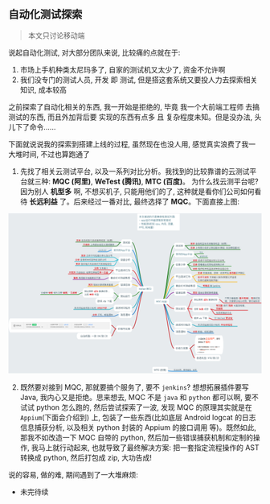 ## 自动化测试探索

> 本文只讨论移动端

说起自动化测试, 对大部分团队来说, 比较痛的点就在于:  

1. 市场上手机种类太尼玛多了, 自家的测试机又太少了, 资金不允许啊
2. 我们没专门的测试人员, 开发 即 测试, 但是搭这套系统又要投人力去探索相关知识, 成本较高

之前探索了自动化相关的东西, 我一开始是拒绝的, 毕竟 我一个大前端工程师 去搞测试的东西, 而且外加背后要 实现的东西有点多 且 复杂程度未知。但是没办法, 头儿下了命令......


下面就说说我的探索到搭建上线的过程, 虽然现在也没人用, 感觉真实浪费了我一大堆时间, 不过也算跑通了

1. 先找了相关云测试平台, 以及一系列对比分析。我找到的比较靠谱的云测试平台就三种: **MQC (阿里)**, **WeTest (腾讯)**, **MTC (百度)**。 为什么找云测平台呢? 因为别人 **机型多** 啊, 不想买机子, 只能用他们的了, 这种就是看你们公司如何看待 **长远利益** 了。后来经过一番对比, 最终选择了 **MQC**。下面直接上图:  

<img src='../assets/test_1.png' width="600" />

2. 既然要对接到 MQC, 那就要搞个服务了, 要不 `jenkins`? 想想拓展插件要写 Java, 我内心又是拒绝。思来想去, MQC 不是 `java` 和 `python` 都可以啊, 要不试试 python 怎么跑的, 然后尝试探索了一波, 发现 MQC 的原理其实就是在 `Appium`(下面会介绍到) 上, 包装了一些东西(比如底层 Android logcat 的日志信息捕获分析, 以及相关 python 封装的 Appium 的接口调用 等)。既然如此, 那我不如改造一下 MQC 自带的 python, 然后加一些错误捕获机制和定制的操作, 我马上就行动起来, 也就导致了最终解决方案: 把一套指定流程操作的 AST 转换成 python, 然后打包成 zip, 大功告成!

说的容易, 做的难, 期间遇到了一大堆麻烦:

- 未完待续

